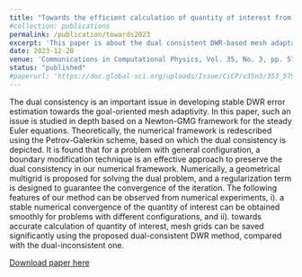 ```yaml
---
title: "Towards the efficient calculation of quantity of interest from steady Euler equations I: a dual-consistent DWR-based h-adaptive Newton-GMG solver"
#collection: publications
permalink: /publication/towards2023
excerpt: 'This paper is about the dual consistent DWR-based mesh adaptation implemented within AFVM4CFD.'
date: 2023-12-20
venue: 'Communications in Computational Physics, Vol. 35, No. 3, pp. 579-608'
status: "published"
#paperurl: 'https://doc.global-sci.org/uploads/Issue/CiCP/v35n3/353_579.pdf'
---
```

The dual consistency is an important issue in developing stable DWR error estimation towards the goal-oriented mesh adaptivity. In this paper, such an issue is studied in depth based on a Newton-GMG framework for the steady Euler equations. Theoretically, the numerical framework is redescribed using the Petrov-Galerkin scheme, based on which the dual consistency is depicted. It is found that for a problem with general configuration, a boundary modification technique is an effective approach to preserve the dual consistency in our numerical framework. Numerically, a geometrical multigrid is proposed for solving the dual problem, and a regularization term is designed to guarantee the convergence of the iteration. The following features of our method can be observed from numerical experiments, i). a stable numerical convergence of the quantity of interest can be obtained smoothly for problems with different configurations, and ii). towards accurate calculation of quantity of interest, mesh grids can be saved significantly using the proposed dual-consistent DWR method, compared with the dual-inconsistent one.

[Download paper here](https://raw.githubusercontent.com/shankswang953/shankswang953.github.io/master/files/towardsI.pdf)

